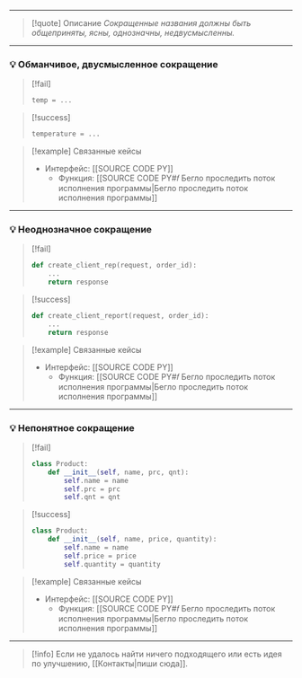 ***

>[!quote] Описание
_Сокращенные названия должны быть общеприняты, ясны, однозначны, недвусмысленны._

***
### 💡 Обманчивое, двусмысленное сокращение

> [!fail]
> ```python
> temp = ...
> ```

> [!success]
> ```python
> temperature = ...
> ```

> [!example] Связанные кейсы
>- Интерфейс: [[SOURCE CODE PY]]
>	- Функция: [[SOURCE CODE PY#𝑓 Бегло проследить поток исполнения программы|Бегло проследить поток исполнения программы]]

***
### 💡 Неоднозначное сокращение

> [!fail]
> ```python
> def create_client_rep(request, order_id):
>     ...
>     return response
> ```

> [!success]
> ```python
> def create_client_report(request, order_id):
>     ...
>     return response
> ```

> [!example] Связанные кейсы
>- Интерфейс: [[SOURCE CODE PY]]
>	- Функция: [[SOURCE CODE PY#𝑓 Бегло проследить поток исполнения программы|Бегло проследить поток исполнения программы]]

***
### 💡 Непонятное сокращение

> [!fail]
> ```python
> class Product:
>     def __init__(self, name, prc, qnt):
>         self.name = name
>         self.prc = prc
>         self.qnt = qnt
> ```

> [!success]
> ```python
> class Product:
>     def __init__(self, name, price, quantity):
>         self.name = name
>         self.price = price
>         self.quantity = quantity
> ```

> [!example] Связанные кейсы
>- Интерфейс: [[SOURCE CODE PY]]
>	- Функция: [[SOURCE CODE PY#𝑓 Бегло проследить поток исполнения программы|Бегло проследить поток исполнения программы]]

***

> [!info]
> Если не удалось найти ничего подходящего или есть идея по улучшению, [[Контакты|пиши сюда]].
